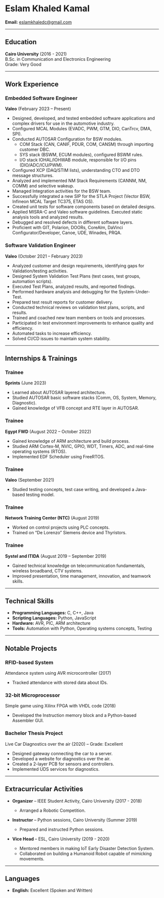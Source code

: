 # Eslam Khaled Kamal

**Email:** eslamkhaledc@gmail.com  

---

## Education

**Cairo University** (2016 - 2021)  
B.Sc. in Communication and Electronics Engineering  
Grade: Very Good

---

## Work Experience

### Embedded Software Engineer  
**Valeo** (February 2023 – Present)

- Designed, developed, and tested embedded software applications and complex drivers for use in the automotive industry.
- Configured MCAL Modules (EVADC, PWM, GTM, DIO, CanTrcv, DMA, SPI).
- Conducted AUTOSAR Configuration for BSW modules.
  - COM Stack (CAN, CANIF, PDUR, COM, CANSM) through importing customer DBC.
  - SYS stack (BSWM, ECUM modules), configured BSWM rules.
  - I/O stack IOHAL/IOHWAB module, responsible for I/O pins (DIO/ADC/ICU/PWM).
- Configured XCP (DAQ/STIM lists), understanding CTO and DTO message structures.
- Analyzed and implemented NM Stack Requirements (CANNM, NM, COMM) and selective wakeup.
- Managed Integration activities for the BSW team.
- Successfully integrated a new SIP for the STLA Project (Vector BSW, Infineon MCAL Target TC375, ETAS OS).
- Created unit tests for software components based on detailed designs.
- Applied MISRA-C and Valeo software guidelines. Executed static analysis tools and analyzed results.
- Debugged and resolved defects in different software layers.
- Proficient with GIT, Polarion, DOORs, CoreAlm, DaVinci Configurator/Developer, Canoe, UDE, Winades, PRQA.

### Software Validation Engineer  
**Valeo** (October 2021 – February 2023)

- Analyzed customer and design requirements, identifying gaps for Validation/testing activities.
- Designed System Validation Test Plans (test cases, test groups, automation scripts).
- Executed Test Plans, analyzed results, and reported findings.
- Performed hardware analysis and debugging for the System-Under-Test.
- Prepared test result reports for customer delivery.
- Conducted technical reviews on validation test plans, scripts, and results.
- Trained and coached new team members on tools and processes.
- Participated in test environment improvements to enhance quality and efficiency.
- Automated tasks to increase efficiency.
- Solved CI/CD issues to maintain system stability.

---

## Internships & Trainings

### Trainee  
**Sprints** (June 2023)  
- Learned about AUTOSAR layered architecture.
- Studied AUTOSAR basic software stacks (Comm, OS, System, Memory, Diagnostic).
- Gained knowledge of VFB concept and RTE layer in AUTOSAR.

### Trainee  
**Egypt FWD** (August 2022 – October 2022)  
- Gained knowledge of ARM architecture and build process.
- Studied ARM Cortex-M, NVIC, GPIO, WDT, Timers, ADC, and real-time operating systems (RTOS).
- Implemented EDF Scheduler using FreeRTOS.

### Trainee  
**Valeo** (September 2021)  
- Studied testing concepts, test case writing, and developed a Java-based testing model.

### Trainee  
**Network Training Center (NTC)** (August 2019)  
- Worked on control projects using PLC concepts.
- Trained on “De Lorenzo” Siemens device and Thyristors.

### Trainee  
**Systel and ITIDA** (August 2019 – September 2019)  
- Gained technical knowledge on telecommunication fundamentals, wireless broadband, CTV systems.
- Improved presentation, time management, innovation, and teamwork skills.

---

## Technical Skills

- **Programming Languages:** C, C++, Java
- **Scripting Languages:** Python, JavaScript
- **Hardware:** AVR, PIC, ARM architecture
- **Tools:** Automation with Python, Operating systems concepts, Testing

---

## Notable Projects

### RFID-based System  
Attendance system using AVR microcontroller (2017)  
- Tracked attendance with stored data about IDs.

### 32-bit Microprocessor  
Simple game using Xilinx FPGA with VHDL code (2018)  
- Developed the Instruction memory block and a Python-based Assembler GUI.

### Bachelor Thesis Project  
Live Car Diagnostics over the air (2020) – Grade: Excellent  
- Designed gateway connecting the car to a server.
- Developed a website for diagnostics over the air.
- Created a 2-layer PCB for sensors and controllers.
- Implemented UDS services for diagnostics.

---

## Extracurricular Activities

- **Organizer** – IEEE Student Activity, Cairo University (2017 - 2018)
  - Arranged a Robotic Competition.
  
- **Instructor** – Python sessions, Cairo University (Summer 2019)
  - Prepared and instructed Python sessions.

- **Vice Head** – ESL, Cairo University (2019 - 2020)
  - Mentored members in making IoT Early Disaster Detection System.
  - Collaborated on building a Humanoid Robot capable of mimicking movements.

---

## Languages

- **English:** Excellent (Spoken and Written)

